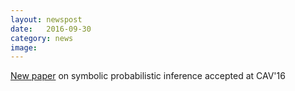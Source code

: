 ```yaml
---
layout: newspost
date:   2016-09-30
category: news
image: 
---
```


[New paper]({{"/publications"|relative_url}}) on symbolic probabilistic inference accepted at CAV'16